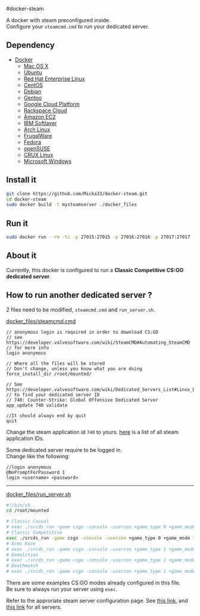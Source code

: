 #docker-steam

A docker with steam preconfigured inside.  
Configure your `steamcmd.cmd` to run your dedicated server.  

## Dependency

- [Docker](https://www.docker.com/)  
  - [Mac OS X](https://docs.docker.com/installation/mac/)  
  - [Ubuntu](https://docs.docker.com/installation/ubuntulinux/)  
  - [Red Hat Enterprise Linux](https://docs.docker.com/installation/rhel/)
  - [CentOS](https://docs.docker.com/installation/centos/)
  - [Debian](https://docs.docker.com/installation/debian/)
  - [Gentoo](https://docs.docker.com/installation/gentoolinux/)
  - [Google Cloud Platform](https://docs.docker.com/installation/google/)
  - [Rackspace Cloud](https://docs.docker.com/installation/rackspace/)
  - [Amazon EC2](https://docs.docker.com/installation/amazon/)
  - [IBM Softlayer](https://docs.docker.com/installation/softlayer/)
  - [Arch Linux](https://docs.docker.com/installation/archlinux/)
  - [FrugalWare](https://docs.docker.com/installation/frugalware/)
  - [Fedora](https://docs.docker.com/installation/fedora/)
  - [openSUSE](https://docs.docker.com/installation/openSUSE/)
  - [CRUX Linux](https://docs.docker.com/installation/cruxlinux/)
  - [Microsoft Windows](https://docs.docker.com/installation/windows/)


## Install it

```bash
git clone https://github.com/Micka33/docker-steam.git
cd docker-steam
sudo docker build -t mysteamserver ./docker_files
```

## Run it

```bash
sudo docker run --rm -ti -p 27015:27015 -p 27016:27016 -p 27017:27017 -p 27018:27018 -p 27019:27019 -p 27020:27020 -p 27021:27021 -p 27022:27022 -p 27023:27023 -p 27024:27024 -p 27025:27025 -p 27026:27026 -p 27027:27027 -p 27028:27028 -p 27029:27029 -p 27030:27030 -p 27031:27031 -p 27032:27032 -p 27033:27033 -p 27034:27034 -p 27035:27035 -p 27036:27036 -p 54168:54168 -p 27005:27005 -p 26901:26901   -p 27015:27015/udp -p 27016:27016/udp -p 27017:27017/udp -p 27018:27018/udp -p 27019:27019/udp -p 27020:27020/udp -p 27021:27021/udp -p 27022:27022/udp -p 27023:27023/udp -p 27024:27024/udp -p 27025:27025/udp -p 27026:27026/udp -p 27027:27027/udp -p 27028:27028/udp -p 27029:27029/udp -p 27030:27030/udp -p 27031:27031/udp -p 27032:27032/udp -p 27033:27033/udp -p 27034:27034/udp -p 27035:27035/udp -p 27036:27036/udp -p 54168:54168/udp -p 27005:27005/udp -p 26901:26901/udp -v `pwd`/mounted:/root/mounted mysteamserver /sbin/my_init  -- bash -l
```

## About it

Currently, this docker is configured to run a **Classic Competitive CS:GO dedicated server**.

## How to run another dedicated server ?

2 files need to be modified, `steamcmd.cmd` and `run_server.sh`.  


[docker_files/steamcmd.cmd](https://github.com/Micka33/docker-steam/blob/master/docker_files/steamcmd.cmd)
```
// anonymous login is required in order to download CS:GO
// see https://developer.valvesoftware.com/wiki/SteamCMD#Automating_SteamCMD
// for more info
login anonymous

// Where all the files will be stored
// Don't change, unless you know what you are doing
force_install_dir /root/mounted/

// See https://developer.valvesoftware.com/wiki/Dedicated_Servers_List#Linux_Dedicated_Servers
// to find your dedicated server ID
// 740: Counter-Strike: Global Offensive Dedicated Server
app_update 740 validate

//It should always end by quit
quit
```

Change the steam application id `740` to yours. [here](https://developer.valvesoftware.com/wiki/Dedicated_Servers_List#Linux_Dedicated_Servers) is a list of all steam application IDs.

Some dedicated server require to be logged in.  
Change like the following:
```
//login anonymous
@NoPromptForPassword 1
login <username> <password>
```

---


[docker_files/run_server.sh](https://github.com/Micka33/docker-steam/blob/master/docker_files/run_server.sh)
```bash
#!/bin/sh
cd /root/mounted

# Classic Casual
# exec ./srcds_run -game csgo -console -usercon +game_type 0 +game_mode 0 +mapgroup mg_active
# Classic Competitive
exec ./srcds_run -game csgo -console -usercon +game_type 0 +game_mode 1 +mapgroup mg_bomb_se
# Arms Race
# exec ./srcds_run -game csgo -console -usercon +game_type 1 +game_mode 0 +mapgroup mg_armsrace
# Demolition
# exec ./srcds_run -game csgo -console -usercon +game_type 1 +game_mode 1 +mapgroup mg_demolition
# Deathmatch
# exec ./srcds_run -game csgo -console -usercon +game_type 1 +game_mode 2 +mapgroup mg_allclassic
```

There are some examples CS:GO modes already configured in this file.  
Be sure to always run your server using `exec`.  

Refer to the approriate steam server configuration page. See [this link](https://developer.valvesoftware.com/wiki/Steam_Application_IDs#Server_Files), and [this link](https://developer.valvesoftware.com/wiki/Dedicated_Servers_List#Linux_Dedicated_Servers) for all servers.